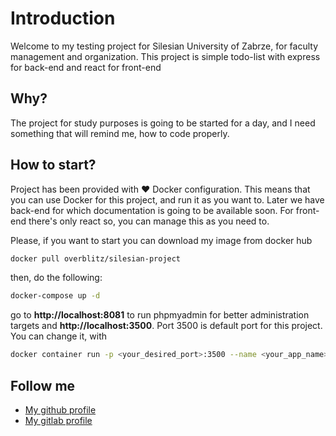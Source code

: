 # Introduction

Welcome to my testing project for Silesian University of Zabrze, for faculty management and organization. This project is simple todo-list with express for back-end and react for front-end

## Why?

The project for study purposes is going to be started for a day, and I need something that will remind me, how to code properly.

## How to start?

Project has been provided with ❤️ Docker configuration. This means that you can use Docker for this project, and run it as you want to. 
Later we have back-end for which documentation is going to be available soon. For front-end there's only react so, you can manage this as you need to.

Please, if you want to start you can download my image from docker hub

```sh
docker pull overblitz/silesian-project
```

then, do the following:

```sh
docker-compose up -d
```

go to **http://localhost:8081** to run phpmyadmin for better administration targets and **http://localhost:3500**. Port 3500 is default port for this project.
You can change it, with 

```sh
docker container run -p <your_desired_port>:3500 --name <your_app_name> -d
```

## Follow me

- [My github profile](https://github.com/BrittleHeart)
- [My gitlab profile](https://gitlab.com/BrittleHeart)